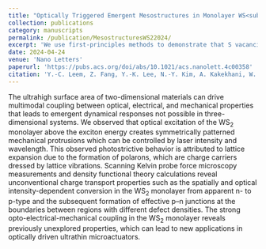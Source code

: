 ```yaml
---
title: "Optically Triggered Emergent Mesostructures in Monolayer WS<sub>2</sub>"
collection: publications
category: manuscripts
permalink: /publication/MesostructuresWS22024/
excerpt: 'We use first-principles methods to demonstrate that S vacancies in monolayer WS<sub>2</sub> can trap photoexcited electrons, thus inducing charge separation and illumination-dependent patterns in electrical properties and mechanical protrusion.'
date: 2024-04-24
venue: 'Nano Letters'
paperurl: 'https://pubs.acs.org/doi/abs/10.1021/acs.nanolett.4c00358'
citation: 'Y.-C. Leem, Z. Fang, Y.-K. Lee, N.-Y. Kim, A. Kakekhani, W. Liu, S.-P. Cho, C. Kim, Y. Wang, Z. Ji, A. Patra, L. Kronik, A. M. Rappe, S.-Y. Yim, R. Agarwal'
---
```

The ultrahigh surface area of two-dimensional materials can drive multimodal coupling between optical, electrical, and mechanical properties that leads to emergent dynamical responses not possible in three-dimensional systems. We observed that optical excitation of the WS<sub>2</sub> monolayer above the exciton energy creates symmetrically patterned mechanical protrusions which can be controlled by laser intensity and wavelength. This observed photostrictive behavior is attributed to lattice expansion due to the formation of polarons, which are charge carriers dressed by lattice vibrations. Scanning Kelvin probe force microscopy measurements and density functional theory calculations reveal unconventional charge transport properties such as the spatially and optical intensity-dependent conversion in the WS<sub>2</sub> monolayer from apparent n- to p-type and the subsequent formation of effective p–n junctions at the boundaries between regions with different defect densities. The strong opto-electrical-mechanical coupling in the WS<sub>2</sub> monolayer reveals previously unexplored properties, which can lead to new applications in optically driven ultrathin microactuators.
